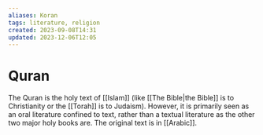 ```yaml
---
aliases: Koran
tags: literature, religion
created: 2023-09-08T14:31
updated: 2023-12-06T12:05
---
```


# Quran

The Quran is the holy text of [[Islam]] (like [[The Bible|the Bible]] is to Christianity or the [[Torah]] is to Judaism). However, it is primarily seen as an oral literature confined to text, rather than a textual literature as the other two major holy books are. The original text is in [[Arabic]].
